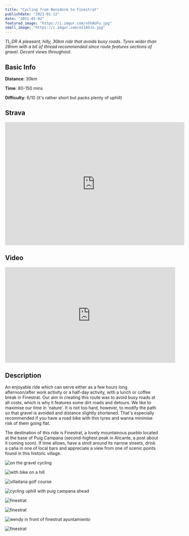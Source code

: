 ```yaml
---
title: "Cycling from Benidorm to Finestrat"
publishdate: "2021-01-12"
date: "2021-01-02"
featured_image: "https://i.imgur.com/vhhAUFu.jpg"
small_image: "https://i.imgur.com/eI1A5Jo.jpg"
---
```



*TL;DR A pleasant, hilly, 30km ride that avoids busy roads. Tyres wider than 28mm with a bit of thread recommended since route features sections of gravel. Decent views throughout.*

## Basic Info

**Distance**: 30km

**Time**: 80-150 mins

**Difficulty**: 6/10 (it's rather short but packs plenty of uphill)

## Strava

<div class="strava-container">
<iframe height='405' width='590' frameborder='0' allowtransparency='true' scrolling='yes' src='https://www.strava.com/activities/4556043262/embed/8d67addaf2706295e533cabddefb694ac088d7ec'></iframe>
</div>

## Video

<div class="youtube-container">
<iframe width="560" height="315" src="https://www.youtube.com/embed/ZGtu_oox3zg" frameborder="0" allow="accelerometer; autoplay; clipboard-write; encrypted-media; gyroscope; picture-in-picture" allowfullscreen></iframe>
</div>

## Description

An enjoyable ride which can serve either as a few hours long afternoon/after work activity or a half-day activity, with a lunch or coffee break in Finestrat. Our aim in creating this route was to avoid busy roads at all costs, which is why it features some dirt roads and detours. We like to maximise our time in 'nature'. It is not too hard, however, to modify the path so that gravel is avoided and distance slightly shortened. That's especially recommended if you have a road bike with thin tyres and wanna minimise risk of them going flat.

The destination of this ride is Finestrat, a lovely mountainous *pueblo* located at the base of Puig Campana (second-highest peak in Alicante, a post about it coming soon). If time allows, have a stroll around its narrow streets, drink a caña in one of local bars and appreciate a view from one of scenic points found in this historic village.  

![on the gravel cycling](https://i.imgur.com/H27Qm8b.jpg)

![with bike on a hill](https://i.imgur.com/dv3xipe.jpg)

![villaitana golf course](https://i.imgur.com/vNoQOxD.jpg)

![cycling uphill with puig campana ahead](https://i.imgur.com/eI1A5Jo.jpg)

![finestrat](https://i.imgur.com/JxheZtv.jpg)

![finestrat](https://i.imgur.com/yz5WdkP.jpg)

![wendy in front of finestrat ayuntamiento](https://i.imgur.com/jO6vB6T.jpg)

![finestrat](https://i.imgur.com/iZ5OWdq.jpg)